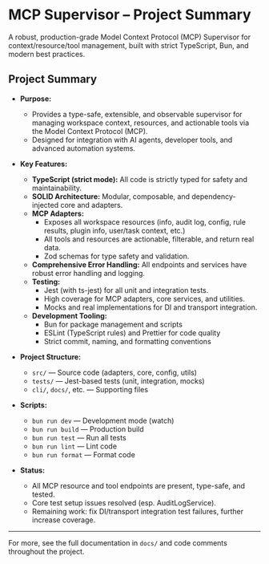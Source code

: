 # MCP Supervisor – Project Summary

A robust, production-grade Model Context Protocol (MCP) Supervisor for context/resource/tool management, built with strict TypeScript, Bun, and modern best practices.

## Project Summary

- **Purpose:**
  - Provides a type-safe, extensible, and observable supervisor for managing workspace context, resources, and actionable tools via the Model Context Protocol (MCP).
  - Designed for integration with AI agents, developer tools, and advanced automation systems.

- **Key Features:**
  - **TypeScript (strict mode):** All code is strictly typed for safety and maintainability.
  - **SOLID Architecture:** Modular, composable, and dependency-injected core and adapters.
  - **MCP Adapters:**
    - Exposes all workspace resources (info, audit log, config, rule results, plugin info, user/task context, etc.)
    - All tools and resources are actionable, filterable, and return real data.
    - Zod schemas for type safety and validation.
  - **Comprehensive Error Handling:** All endpoints and services have robust error handling and logging.
  - **Testing:**
    - Jest (with ts-jest) for all unit and integration tests.
    - High coverage for MCP adapters, core services, and utilities.
    - Mocks and real implementations for DI and transport integration.
  - **Development Tooling:**
    - Bun for package management and scripts
    - ESLint (TypeScript rules) and Prettier for code quality
    - Strict commit, naming, and formatting conventions

- **Project Structure:**
  - `src/` — Source code (adapters, core, config, utils)
  - `tests/` — Jest-based tests (unit, integration, mocks)
  - `cli/`, `docs/`, etc. — Supporting files

- **Scripts:**
  - `bun run dev` — Development mode (watch)
  - `bun run build` — Production build
  - `bun run test` — Run all tests
  - `bun run lint` — Lint code
  - `bun run format` — Format code

- **Status:**
  - All MCP resource and tool endpoints are present, type-safe, and tested.
  - Core test setup issues resolved (esp. AuditLogService).
  - Remaining work: fix DI/transport integration test failures, further increase coverage.

---

For more, see the full documentation in `docs/` and code comments throughout the project.
